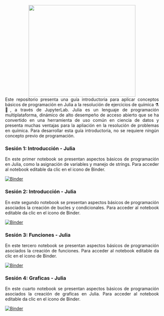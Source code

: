 <div align="center"><img src='https://github.com/wavallejol/ChemJulia/blob/main/GA2.png' width = "350" height = "300" /> </a></div> 

 <div align="justify">Este repositorio presenta una guía introductoria para aplicar conceptos básicos de programación en Julia a la resolución de ejercicios de química ⚗🧪, a través de JupyterLab. Julia es un lenguaje de programación multiplataforma, dinámico de alto desempeño de acceso abierto que se ha convertido en una herramienta de uso común en ciencia de datos y presenta muchas ventajas para la apliación en la resolución de problemas en química. Para desarrollar esta guía introductoria, no se requiere ningún concepto previo de programación.</div>
<div <p><H3><b>Sesión 1: Introducción - Julia</b></div>  
  <div align="justify">En este primer notebook se presentan aspectos básicos de programación en Julia, como la asignación de variables y manejo de strings. Para acceder al notebook editable da clic en el icono de Binder.</div>
 
 [![Binder](https://mybinder.org/badge_logo.svg)](https://mybinder.org/v2/gh/wavallejol/ChemJulia/main?labpath=Sesi%C3%B3n1_Intro_Julia.ipynb)
 
 <div <p><H3><b>Sesión 2: Introducción - Julia</b></div>  
  <div align="justify">En este segundo notebook se presentan aspectos básicos de programación asociados la creación de bucles y condicionales. Para acceder al notebook editable da clic en el icono de Binder.</div>
 
 [![Binder](https://mybinder.org/badge_logo.svg)](https://mybinder.org/v2/gh/wavallejol/ChemJulia/main?labpath=Sesio%CC%81n2_Intro_Julia.ipynb)
 
  <div <p><H3><b>Sesión 3: Funciones - Julia</b></div>  
  <div align="justify">En este tercero notebook se presentan aspectos básicos de programación asociados la creación de funciones. Para acceder al notebook editable da clic en el icono de Binder.</div>

 [![Binder](https://mybinder.org/badge_logo.svg)](https://mybinder.org/v2/gh/wavallejol/ChemJulia/main?labpath=Sesi%C3%B3n3_Funciones_Julia.ipynb)
 
   <div <p><H3><b>Sesión 4: Graficas - Julia</b></div>  
  <div align="justify">En este cuarto notebook se presentan aspectos básicos de programación asociados la creación de graficas en Julia. Para acceder al notebook editable da clic en el icono de Binder.</div>
 
[![Binder](https://mybinder.org/badge_logo.svg)](https://mybinder.org/v2/gh/wavallejol/ChemJulia/main?labpath=Sesio%CC%81n4_Grafica_Julia.ipynb)
